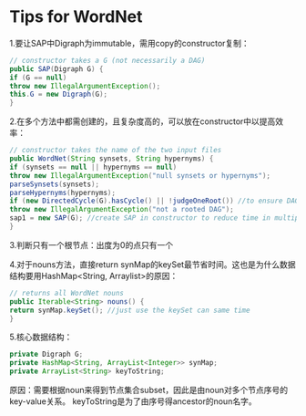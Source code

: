 # Tips for WordNet
1.要让SAP中Digraph为immutable，需用copy的constructor复制：
```java
// constructor takes a G (not necessarily a DAG)
public SAP(Digraph G) {
if (G == null)
throw new IllegalArgumentException();
this.G = new Digraph(G);
}
```

2.在多个方法中都需创建的，且复杂度高的，可以放在constructor中以提高效率：
```java
// constructor takes the name of the two input files
public WordNet(String synsets, String hypernyms) {
if (synsets == null || hypernyms == null)
throw new IllegalArgumentException("null synsets or hypernyms");
parseSynsets(synsets);
parseHypernyms(hypernyms);
if (new DirectedCycle(G).hasCycle() || !judgeOneRoot()) //to ensure DAG and one root
throw new IllegalArgumentException("not a rooted DAG");
sap1 = new SAP(G); //create SAP in constructor to reduce time in multiple calls
}
```


3.判断只有一个根节点：出度为0的点只有一个

4.对于nouns方法，直接return synMap的keySet最节省时间。这也是为什么数据结构要用HashMap<String, Arraylist<Integer>>的原因：
```java
// returns all WordNet nouns
public Iterable<String> nouns() {
return synMap.keySet(); //just use the keySet can same time
}
```


5.核心数据结构：
```java
private Digraph G;
private HashMap<String, ArrayList<Integer>> synMap;
private ArrayList<String> keyToString;
```
原因：需要根据noun来得到节点集合subset，因此是由noun对多个节点序号的key-value关系。
keyToString是为了由序号得ancestor的noun名字。
